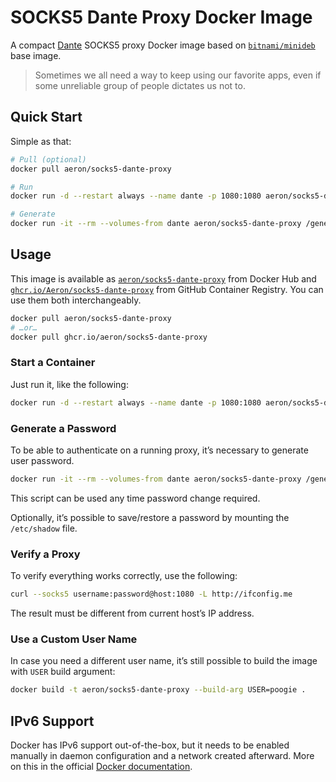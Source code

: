 # SOCKS5 Dante Proxy Docker Image

A compact [Dante](https://www.inet.no/dante/) SOCKS5 proxy Docker image based on
[`bitnami/minideb`](https://hub.docker.com/r/bitnami/minideb) base image.

> Sometimes we all need a way to keep using our favorite apps, even if some unreliable
> group of people dictates us not to.

## Quick Start

Simple as that:

```sh
# Pull (optional)
docker pull aeron/socks5-dante-proxy

# Run
docker run -d --restart always --name dante -p 1080:1080 aeron/socks5-dante-proxy

# Generate
docker run -it --rm --volumes-from dante aeron/socks5-dante-proxy /generate.sh
```

## Usage

This image is available as
[`aeron/socks5-dante-proxy`](https://hub.docker.com/r/aeron/socks5-dante-proxy)
from Docker Hub and
[`ghcr.io/Aeron/socks5-dante-proxy`](https://github.com/Aeron/socks5-dante-proxy/pkgs/container/mongosh)
from GitHub Container Registry. You can use them both interchangeably.

```sh
docker pull aeron/socks5-dante-proxy
# …or…
docker pull ghcr.io/aeron/socks5-dante-proxy
```

### Start a Container

Just run it, like the following:

```sh
docker run -d --restart always --name dante -p 1080:1080 aeron/socks5-dante-proxy
```

### Generate a Password

To be able to authenticate on a running proxy, it’s necessary to generate user password.

```sh
docker run -it --rm --volumes-from dante aeron/socks5-dante-proxy /generate.sh
```

This script can be used any time password change required.

Optionally, it’s possible to save/restore a password by mounting the `/etc/shadow` file.

### Verify a Proxy

To verify everything works correctly, use the following:

```sh
curl --socks5 username:password@host:1080 -L http://ifconfig.me
```

The result must be different from current host’s IP address.

### Use a Custom User Name

In case you need a different user name, it’s still possible to build the image with
`USER` build argument:

```sh
docker build -t aeron/socks5-dante-proxy --build-arg USER=poogie .
```

## IPv6 Support

Docker has IPv6 support out-of-the-box, but it needs to be enabled manually in daemon
configuration and a network created afterward. More on this in the official
[Docker documentation](https://docs.docker.com/config/daemon/ipv6/).
